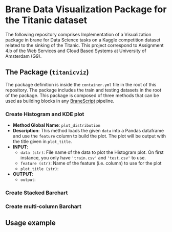 # Brane Data Visualization Package for the Titanic dataset

The following repository comprises Implementation of a Visualization package in brane for Data Science tasks on a Kaggle competition dataset related to the sinking of the Titanic. This project correspond to Assignment 4.b of the Web Services and Cloud Based Systems at University of Amsterdam (G9).

## The Package (`titanicviz`)
The package definition is inside the `container.yml` file in the root of this repository. The package includes the train and testing datasets in the root of the package. This package is composed of three methods that can be used as building blocks in any [BraneScript](https://wiki.enablingpersonalizedinterventions.nl/user-guide/branescript/introduction.html) pipeline.  

### Create Histogram and KDE plot 

- **Method Global Name**: `plot_distribution` 
- **Description**: This method loads the given `data` into a Pandas dataframe and use the `feature` column to build the plot. The plot will be output with the title given in `plot_title`.
- **INPUT**: 
  - `data (str)`: File name of the data to plot the Histogram plot. On first instance, you only have `'train.csv'` and `'test.csv'` to use. 
  - `feature (str)`: Name of the feature (i.e. column) to use for the plot 
  - `plot_title (str)`: 
- **OUTPUT**:
  - `output`: 

### Create Stacked Barchart

### Create multi-column Barchart

## Usage example


